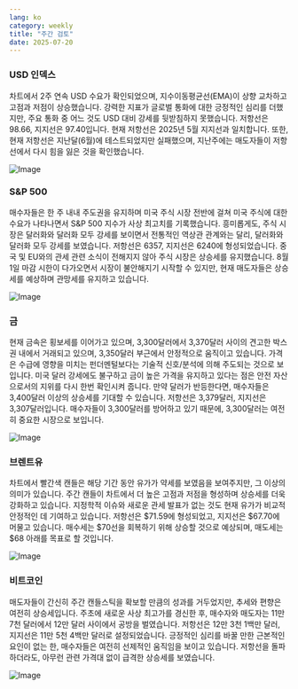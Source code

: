 ```yaml
---
lang: ko
category: weekly
title: "주간 검토"
date: 2025-07-20
---
```


### USD 인덱스

차트에서 2주 연속 USD 수요가 확인되었으며, 지수이동평균선(EMA)이 상향 교차하고 고점과 저점이 상승했습니다. 강력한 지표가 글로벌 통화에 대한 긍정적인 심리를 더했지만, 주요 통화 중 어느 것도 USD 대비 강세를 뒷받침하지 못했습니다. 저항선은 98.66, 지지선은 97.40입니다. 현재 저항선은 2025년 5월 지지선과 일치합니다. 또한, 현재 저항선은 지난달(6월)에 테스트되었지만 실패했으며, 지난주에는 매도자들이 저항선에서 다시 힘을 잃은 것을 확인했습니다.

![Image](https://markleighedu.github.io/img/Jul-2025/20-Jul-2025/usdindex.jpg)

### S&P 500

매수자들은 한 주 내내 주도권을 유지하며 미국 주식 시장 전반에 걸쳐 미국 주식에 대한 수요가 나타나면서 S&P 500 지수가 사상 최고치를 기록했습니다. 흥미롭게도, 주식 시장은 달러화와 달러화 모두 강세를 보이면서 전통적인 역상관 관계와는 달리, 달러화와 달러화 모두 강세를 보였습니다. 저항선은 6357, 지지선은 6240에 형성되었습니다. 중국 및 EU와의 관세 관련 소식이 전해지지 않아 주식 시장은 상승세를 유지했습니다. 8월 1일 마감 시한이 다가오면서 시장이 불안해지기 시작할 수 있지만, 현재 매도자들은 상승세를 예상하며 관망세를 유지하고 있습니다.

![Image](https://markleighedu.github.io/img/Jul-2025/20-Jul-2025/sp500.jpg)

### 금

현재 금속은 횡보세를 이어가고 있으며, 3,300달러에서 3,370달러 사이의 견고한 박스권 내에서 거래되고 있으며, 3,350달러 부근에서 안정적으로 움직이고 있습니다. 가격은 수급에 영향을 미치는 펀더멘털보다는 기술적 신호/분석에 의해 주도되는 것으로 보입니다. 미국 달러 강세에도 불구하고 금이 높은 가격을 유지하고 있다는 점은 안전 자산으로서의 지위를 다시 한번 확인시켜 줍니다. 만약 달러가 반등한다면, 매수자들은 3,400달러 이상의 상승세를 기대할 수 있습니다. 저항선은 3,379달러, 지지선은 3,307달러입니다. 매수자들이 3,300달러를 방어하고 있기 때문에, 3,300달러는 여전히 중요한 시장으로 보입니다.

![Image](https://markleighedu.github.io/img/Jul-2025/20-Jul-2025/gold.jpg)

### 브렌트유

차트에서 빨간색 캔들은 해당 기간 동안 유가가 약세를 보였음을 보여주지만, 그 이상의 의미가 있습니다. 주간 캔들이 차트에서 더 높은 고점과 저점을 형성하며 상승세를 더욱 강화하고 있습니다. 지정학적 이슈와 새로운 관세 발표가 없는 것도 현재 유가가 비교적 안정적인 데 기여하고 있습니다. 저항선은 $71.59에 형성되었고, 지지선은 $67.70에 머물고 있습니다. 매수세는 $70선을 회복하기 위해 상승할 것으로 예상되며, 매도세는 $68 아래를 목표로 할 것입니다.

![Image](https://markleighedu.github.io/img/Jul-2025/20-Jul-2025/brentoil.jpg)

### 비트코인

매도자들이 간신히 주간 캔들스틱을 확보할 만큼의 성과를 거두었지만, 추세와 편향은 여전히 상승세입니다. 주초에 새로운 사상 최고가를 경신한 후, 매수자와 매도자는 11만 7천 달러에서 12만 달러 사이에서 공방을 벌였습니다. 저항선은 12만 3천 1백만 달러, 지지선은 11만 5천 4백만 달러로 설정되었습니다. 긍정적인 심리를 바꿀 만한 근본적인 요인이 없는 한, 매수자들은 여전히 선제적인 움직임을 보이고 있습니다. 저항선을 돌파하더라도, 아무런 관련 가격대 없이 급격한 상승세를 보였습니다.

![Image](https://markleighedu.github.io/img/Jul-2025/20-Jul-2025/bitcoin.jpg)

